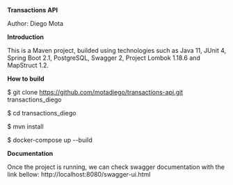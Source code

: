 **Transactions API**

Author: Diego Mota

**Introduction**

This is a Maven project, builded using technologies such as Java 11, JUnit 4, Spring Boot 2.1, PostgreSQL, Swagger 2, Project Lombok 1.18.6 and MapStruct 1.2.

**How to build**

$ git clone https://github.com/motadiego/transactions-api.git transactions_diego

$ cd transactions_diego

$ mvn install

$ docker-compose up --build

**Documentation**

Once the project is running, we can check swagger documentation with the link bellow: 
http://localhost:8080/swagger-ui.html
